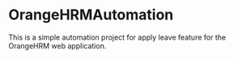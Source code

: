 # OrangeHRMAutomation
This is a simple automation project for apply leave feature for the OrangeHRM web application.
